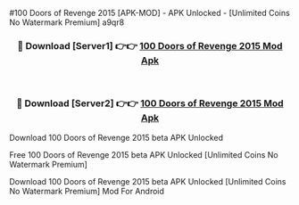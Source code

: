 #100 Doors of Revenge 2015 [APK-MOD] - APK Unlocked - [Unlimited Coins No Watermark Premium] a9qr8



<div align="center">

<h3>🔴 Download [Server1] 👉👉 <a href="https://momento.my/?title=100_Doors_of_Revenge_2015">100 Doors of Revenge 2015 Mod Apk</a></h3><br>

<h3>🔴 Download [Server2] 👉👉 <a href="https://momento.my/?title=100_Doors_of_Revenge_2015">100 Doors of Revenge 2015 Mod Apk</a></h3>
</div>



Download 100 Doors of Revenge 2015 beta APK Unlocked

Free 100 Doors of Revenge 2015 beta APK Unlocked [Unlimited Coins No Watermark Premium]

Download 100 Doors of Revenge 2015 beta APK Unlocked [Unlimited Coins No Watermark Premium] Mod For Android
